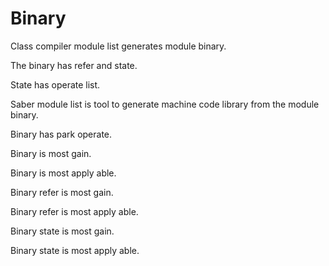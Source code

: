 # Binary

Class compiler module list generates module binary.

The binary has refer and state.

State has operate list.

Saber module list is tool to generate machine code library
from the module binary.

Binary has park operate.

Binary is most gain.

Binary is most apply able.

Binary refer is most gain.

Binary refer is most apply able.

Binary state is most gain.

Binary state is most apply able.